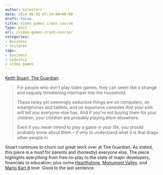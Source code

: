 ```yaml
---
author: kylestarr
date: 2014-06-02 07:14:04+00:00
draft: false
title: Video games crash course
type: post
url: /video-games-crash-course/
categories:
- Business
- Children
tags:
- business
- industry
- video games
---
```


[Keith Stuart, The Guardian](http://www.theguardian.com/technology/2014/jun/02/parents-guide-video-games-playstation-xbox-wii-apps-children?CMP=ema_565):

> For people who don't play video games, they can seem like a strange and vaguely threatening interloper into the household.
>
> These noisy yet seemingly seductive things are on computers, on smartphones and tablets, and on expensive consoles that your kids will tell you everyone else has. And if you're not buying them for your children, your children are probably playing them elsewhere.
>
> Even if you never intend to play a game in your life, you should probably know about them – if only to understand what it is that drags other people in.

Stuart continues to churn out great work over at The Guardian. As stated, this piece is a must for parents and (honestly) everyone else. The piece highlights everything from free-to-play to the state of major developers, financials to education; plus some [Hearthstone](/2014/04/17/humanity-in-hearthstone/), [Monument Valley](/2014/04/06/monument-valley-a-review/), and [Mario Kart 8](/2014/06/01/hail-mario/) love. Good to the last sentence.
